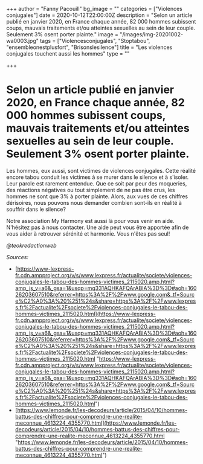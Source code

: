 +++
author = "Fanny Pacouill"
bg_image = ""
categories = ["Violences conjugales"]
date = 2020-10-12T22:00:00Z
description = "Selon un article publié en janvier 2020, en France chaque année, 82 000 hommes subissent coups, mauvais traitements et/ou atteintes sexuelles au sein de leur couple. Seulement 3% osent porter plainte."
image = "/images/img-20201002-wa0003.jpg"
tags = ["Violencesconjugales", "Stoptabou", "ensembleonestplusfort", "Brisonslesilence"]
title = "Les violences conjugales touchent aussi les hommes"
type = ""

+++
# Selon un article publié en janvier 2020, en France chaque année, 82 000 hommes subissent coups, mauvais traitements et/ou atteintes sexuelles au sein de leur couple. Seulement 3% osent porter plainte.

Les hommes, eux aussi, sont victimes de violences conjugales. Cette réalité encore tabou conduit les victimes à se murer dans le silence et à s'isoler. Leur parole est rarement entendue. Que ce soit par peur des moqueries, des réactions négatives ou tout simplement de ne pas être crus, les hommes ne sont que 3% à porter plainte. Alors, aux vues de ces chiffres dérisoires, nous pouvons nous demander combien sont-ils en réalité à souffrir dans le silence?

Notre association My Harmony est aussi là pour vous venir en aide. N'hésitez pas à nous contacter. Une aide peut vous être apportée afin de vous aider à retrouver sérénité et harmonie. Vous n'êtes pas seul!

_@teokredactionweb_

_Sources:_

* [https://www-lexpress-fr.cdn.ampproject.org/v/s/www.lexpress.fr/actualite/societe/violences-conjugales-le-tabou-des-hommes-victimes_2115020.amp.html?amp_js_v=a6&_gsa=1&usqp=mq331AQHKAFQArABIA%3D%3D#aoh=16026203607510&referrer=https%3A%2F%2Fwww.google.com&_tf=Source%C2%A0%3A%20%251%24s&share=https%3A%2F%2Fwww.lexpress.fr%2Factualite%2Fsociete%2Fviolences-conjugales-le-tabou-des-hommes-victimes_2115020.html](https://www-lexpress-fr.cdn.ampproject.org/v/s/www.lexpress.fr/actualite/societe/violences-conjugales-le-tabou-des-hommes-victimes_2115020.amp.html?amp_js_v=a6&_gsa=1&usqp=mq331AQHKAFQArABIA%3D%3D#aoh=16026203607510&referrer=https%3A%2F%2Fwww.google.com&_tf=Source%C2%A0%3A%20%251%24s&share=https%3A%2F%2Fwww.lexpress.fr%2Factualite%2Fsociete%2Fviolences-conjugales-le-tabou-des-hommes-victimes_2115020.html "https://www-lexpress-fr.cdn.ampproject.org/v/s/www.lexpress.fr/actualite/societe/violences-conjugales-le-tabou-des-hommes-victimes_2115020.amp.html?amp_js_v=a6&_gsa=1&usqp=mq331AQHKAFQArABIA%3D%3D#aoh=16026203607510&referrer=https%3A%2F%2Fwww.google.com&_tf=Source%C2%A0%3A%20%251%24s&share=https%3A%2F%2Fwww.lexpress.fr%2Factualite%2Fsociete%2Fviolences-conjugales-le-tabou-des-hommes-victimes_2115020.html")
* [https://www.lemonde.fr/les-decodeurs/article/2015/04/10/hommes-battus-des-chiffres-pour-comprendre-une-realite-meconnue_4613224_4355770.html](https://www.lemonde.fr/les-decodeurs/article/2015/04/10/hommes-battus-des-chiffres-pour-comprendre-une-realite-meconnue_4613224_4355770.html "https://www.lemonde.fr/les-decodeurs/article/2015/04/10/hommes-battus-des-chiffres-pour-comprendre-une-realite-meconnue_4613224_4355770.html")